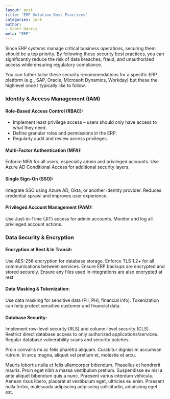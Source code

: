 ```yaml
---
layout: post
title: "ERP Solution Best Practices"
categories: junk
author:
- Scott Harris
meta: "ERP"
---
```


Since ERP systems manage critical business operations, securing them should be a top priority. By following these security best practices, you can significantly reduce the risk of data breaches, fraud, and unauthorized access while ensuring regulatory compliance.

You can futher tailor these security recommendations for a specific ERP platform (e.g., SAP, Oracle, Microsoft Dynamics, Workday) but these the highlevel once I typically like to follow.


### Identity & Access Management (IAM)

#### Role-Based Access Control (RBAC):

- Implement least privilege access – users should only have access to what they need.
- Define granular roles and permissions in the ERP.
- Regularly audit and review access privileges.

#### Multi-Factor Authentication (MFA):

Enforce MFA for all users, especially admin and privileged accounts.
Use Azure AD Conditional Access for additional security layers.

#### Single Sign-On (SSO):

Integrate SSO using Azure AD, Okta, or another identity provider.
Reduces credential sprawl and improves user experience.

#### Privileged Account Management (PAM):

Use Just-in-Time (JIT) access for admin accounts.
Monitor and log all privileged account actions.



### Data Security & Encryption

#### Encryption at Rest & In Transit:

Use AES-256 encryption for database storage.
Enforce TLS 1.2+ for all communications between services.
Ensure ERP backups are encrypted and stored securely.
Ensure any files used in integrations are also encrypted at rest

#### Data Masking & Tokenization:

Use data masking for sensitive data (PII, PHI, financial info).
Tokenization can help protect sensitive customer and financial data.
#### Database Security:

Implement row-level security (RLS) and column-level security (CLS).
Restrict direct database access to only authorized applications/services.
Regular database vulnerability scans and security patches.

Proin convallis mi ac felis pharetra aliquam. Curabitur dignissim accumsan rutrum. In arcu magna, aliquet vel pretium et, molestie et arcu.

Mauris lobortis nulla et felis ullamcorper bibendum. Phasellus et hendrerit mauris. Proin eget nibh a massa vestibulum pretium. Suspendisse eu nisl a ante aliquet bibendum quis a nunc. Praesent varius interdum vehicula. Aenean risus libero, placerat at vestibulum eget, ultricies eu enim. Praesent nulla tortor, malesuada adipiscing adipiscing sollicitudin, adipiscing eget est.
